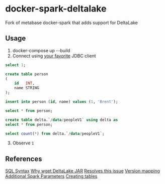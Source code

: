 # docker-spark-deltalake

Fork of metabase docker-spark that adds support for DeltaLake

## Usage

1. docker-compose up --build
2. Connect using [your favorite](https://snapcraft.io/datagrip) JDBC client

```sql
select 1;

create table person
(
    id   INT,
    name STRING
);

insert into person (id, name) values (1, 'Brent');

select * from person;

create table delta.`/data/peopleV1` using delta as
select * from person;

select count(*) from delta.`/data/peopleV1`;
```

3. Observe `1`

## References
[SQL Syntax](https://books.japila.pl/delta-lake-internals/sql/)
[Why wget DeltaLake JAR](https://stackoverflow.com/questions/69862388/how-to-run-spark-sql-thrift-server-in-local-mode-and-connect-to-delta-using-jdbc)
[Resolves this issue](https://github.com/delta-io/delta/issues/919)
[Version mapping](https://docs.delta.io/latest/releases.html)
[Additional Spark Parameters](https://docs.delta.io/latest/quick-start.html)
[Creating tables](https://docs.databricks.com/delta/quick-start.html#language-sql)
